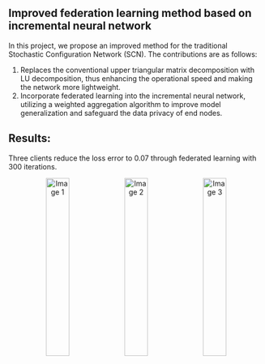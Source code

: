 ## Improved federation learning method based on incremental neural network
In this project, we propose an improved method for the traditional Stochastic Configuration Network (SCN). 
The contributions are as follows:
1. Replaces the conventional upper triangular matrix decomposition with LU decomposition, thus enhancing the operational speed and making the network more lightweight.
2. Incorporate federated learning into the incremental neural network, utilizing a weighted aggregation algorithm to improve model generalization and safeguard the data privacy of end nodes.

## Results:
Three clients reduce the loss error to 0.07 through federated learning with 300 iterations.
<p align="center">
  <img src="https://github.com/MrCookieeeee/Early-Research/assets/107045624/e96be4cc-fdb8-4e86-96a3-8ecb0891f4a3" alt="Image 1" width="30%" />
  <img src="https://github.com/MrCookieeeee/Early-Research/assets/107045624/705d03db-6366-411d-a201-1859c3f1db4b" alt="Image 2" width="30%" />
  <img src="https://github.com/MrCookieeeee/Early-Research/assets/107045624/35b305b0-cda6-4221-aac6-7d3a9f3df74d" alt="Image 3" width="30%" />
</p>


